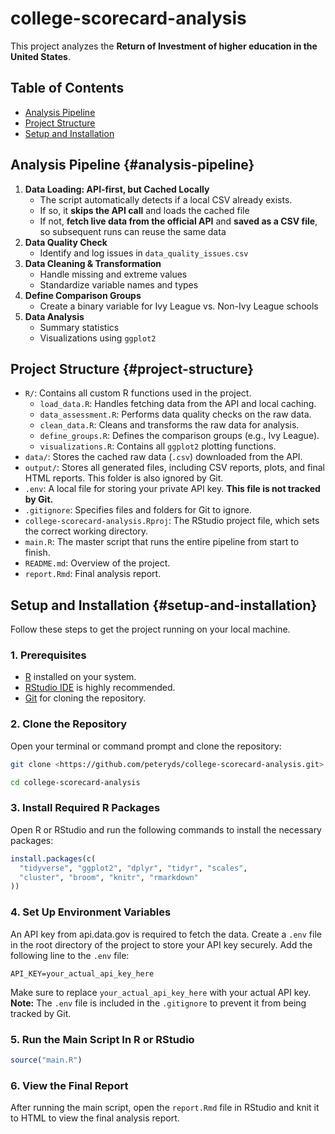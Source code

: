 # college-scorecard-analysis

This project analyzes the **Return of Investment of higher education in the United States**.

## Table of Contents

-   [Analysis Pipeline](#analysis-pipeline)
-   [Project Structure](#project-structure)
-   [Setup and Installation](#setup-and-installation)

## Analysis Pipeline {#analysis-pipeline}

1.  **Data Loading: API-first, but Cached Locally**
    -   The script automatically detects if a local CSV already exists.
    -   If so, it **skips the API call** and loads the cached file
    -   If not, **fetch live data from the official API** and **saved as a CSV file**, so subsequent runs can reuse the same data
2.  **Data Quality Check**
    -   Identify and log issues in `data_quality_issues.csv`
3.  **Data Cleaning & Transformation**
    -   Handle missing and extreme values
    -   Standardize variable names and types
4.  **Define Comparison Groups**
    -   Create a binary variable for Ivy League vs. Non-Ivy League schools
5.  **Data Analysis**
    -   Summary statistics
    -   Visualizations using `ggplot2`

## Project Structure {#project-structure}

-   `R/`: Contains all custom R functions used in the project.
    -   `load_data.R`: Handles fetching data from the API and local caching.
    -   `data_assessment.R`: Performs data quality checks on the raw data.
    -   `clean_data.R`: Cleans and transforms the raw data for analysis.
    -   `define_groups.R`: Defines the comparison groups (e.g., Ivy League).
    -   `visualizations.R`: Contains all `ggplot2` plotting functions.
-   `data/`: Stores the cached raw data (`.csv`) downloaded from the API.
-   `output/`: Stores all generated files, including CSV reports, plots, and final HTML reports. This folder is also ignored by Git.
-   `.env`: A local file for storing your private API key. **This file is not tracked by Git.**
-   `.gitignore`: Specifies files and folders for Git to ignore.
-   `college-scorecard-analysis.Rproj`: The RStudio project file, which sets the correct working directory.
-   `main.R`: The master script that runs the entire pipeline from start to finish.
-   `README.md`: Overview of the project.
-   `report.Rmd`: Final analysis report.

## Setup and Installation {#setup-and-installation}

Follow these steps to get the project running on your local machine.

### 1. Prerequisites

-   [R](https://www.r-project.org/) installed on your system.
-   [RStudio IDE](https://www.rstudio.com/products/rstudio/download/) is highly recommended.
-   [Git](https://git-scm.com/) for cloning the repository.

### 2. Clone the Repository

Open your terminal or command prompt and clone the repository:

``` bash
git clone <https://github.com/peteryds/college-scorecard-analysis.git>

cd college-scorecard-analysis
```

### 3. Install Required R Packages

Open R or RStudio and run the following commands to install the necessary packages:

``` r
install.packages(c(
  "tidyverse", "ggplot2", "dplyr", "tidyr", "scales",
  "cluster", "broom", "knitr", "rmarkdown"
))
```

### 4. Set Up Environment Variables

An API key from api.data.gov is required to fetch the data. Create a `.env` file in the root directory of the project to store your API key securely. Add the following line to the `.env` file:

```         
API_KEY=your_actual_api_key_here
```

Make sure to replace `your_actual_api_key_here` with your actual API key. **Note:** The `.env` file is included in the `.gitignore` to prevent it from being tracked by Git.

### 5. Run the Main Script In R or RStudio

``` r
source("main.R")
```

### 6. View the Final Report

After running the main script, open the `report.Rmd` file in RStudio and knit it to HTML to view the final analysis report.
